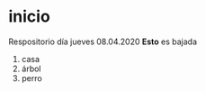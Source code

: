 # inicio
Respositorio día jueves 08.04.2020
**Esto** es bajada

<ol>
  <li>casa</li>
  <li>árbol</li>
  <li>perro</li>
  </ol>

